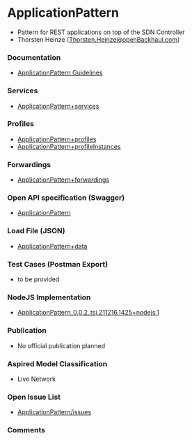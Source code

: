 # ApplicationPattern
- Pattern for REST applications on top of the SDN Controller
- Thorsten Heinze (Thorsten.Heinze@openBackhaul.com)

### Documentation
- [ApplicationPattern Guidelines](./doc/Main.md)

### Services
- [ApplicationPattern+services](./ApplicationPattern+services.yaml)

### Profiles
- [ApplicationPattern+profiles](./ApplicationPattern+profiles.yaml)
- [ApplicationPattern+profileInstances](./ApplicationPattern+profileInstances.yaml)

### Forwardings
- [ApplicationPattern+forwardings](./ApplicationPattern+forwardings.yaml)

### Open API specification (Swagger)
- [ApplicationPattern](./ApplicationPattern.yaml)

### Load File (JSON)
- [ApplicationPattern+data](./ApplicationPattern+data.json)

### Test Cases (Postman Export)
- to be provided

### NodeJS Implementation
- [ApplicationPattern_0.0.2_tsi.211216.1425+nodejs.1](./ApplicationPattern_0.0.2_tsi.211216.1425+nodejs.1.zip)

### Publication
- No official publication planned

### Aspired Model Classification
- Live Network

### Open Issue List
- [ApplicationPattern/issues](../../issues)

### Comments
